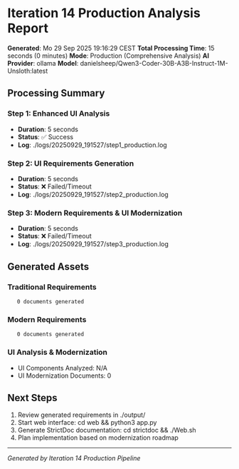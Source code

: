 # Iteration 14 Production Analysis Report

**Generated**: Mo 29 Sep 2025 19:16:29 CEST
**Total Processing Time**: 15 seconds (0 minutes)
**Mode**: Production (Comprehensive Analysis)
**AI Provider**: ollama
**Model**: danielsheep/Qwen3-Coder-30B-A3B-Instruct-1M-Unsloth:latest

## Processing Summary

### Step 1: Enhanced UI Analysis
- **Duration**: 5 seconds
- **Status**: ✅ Success
- **Log**: ./logs/20250929_191527/step1_production.log

### Step 2: UI Requirements Generation  
- **Duration**: 5 seconds
- **Status**: ❌ Failed/Timeout
- **Log**: ./logs/20250929_191527/step2_production.log

### Step 3: Modern Requirements & UI Modernization
- **Duration**: 5 seconds  
- **Status**: ❌ Failed/Timeout
- **Log**: ./logs/20250929_191527/step3_production.log

## Generated Assets

### Traditional Requirements
       0 documents generated

### Modern Requirements  
       0 documents generated

### UI Analysis & Modernization
- UI Components Analyzed: N/A
- UI Modernization Documents:        0

## Next Steps

1. Review generated requirements in ./output/
2. Start web interface: cd web && python3 app.py
3. Generate StrictDoc documentation: cd strictdoc && ./Web.sh
4. Plan implementation based on modernization roadmap

---
*Generated by Iteration 14 Production Pipeline*
